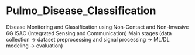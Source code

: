 # Pulmo_Disease_Classification
Disease Monitoring and Classification using Non-Contact and Non-Invasive 6G ISAC (Integrated Sensing and Communication)  Main stages (data collection → dataset preprocessing and signal processing → ML/DL modeling → evaluation)
